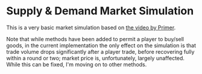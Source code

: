 # Supply & Demand Market Simulation

This is a very basic market simulation based on [the video by
Primer](https://www.youtube.com/watch?v=PNtKXWNKGN8).

Note that while methods have been added to permit a player to buy/sell goods, in
the current implementation the only effect on the simulation is that trade
volume drops significantly after a player trade, before recovering fully within
a round or two; market price is, unfortunately, largely unaffected. While this
can be fixed, I'm moving on to other methods.

